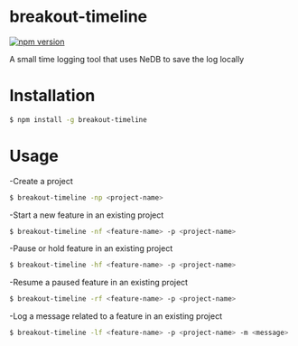 # breakout-timeline 


[![npm version](https://badge.fury.io/js/breakout-timeline.svg)](https://badge.fury.io/js/ng-form-generator) 

A small time logging tool that uses NeDB to save the log locally

# Installation

```sh
$ npm install -g breakout-timeline
```
# Usage

-Create a project
```sh
$ breakout-timeline -np <project-name>
```

-Start a new feature in an existing project
```sh
$ breakout-timeline -nf <feature-name> -p <project-name>
```

-Pause or hold feature in an existing project
```sh
$ breakout-timeline -hf <feature-name> -p <project-name>
```

-Resume a paused feature in an existing project
```sh
$ breakout-timeline -rf <feature-name> -p <project-name>
```

-Log a message related to a feature in an existing project
```sh
$ breakout-timeline -lf <feature-name> -p <project-name> -m <message>
```



